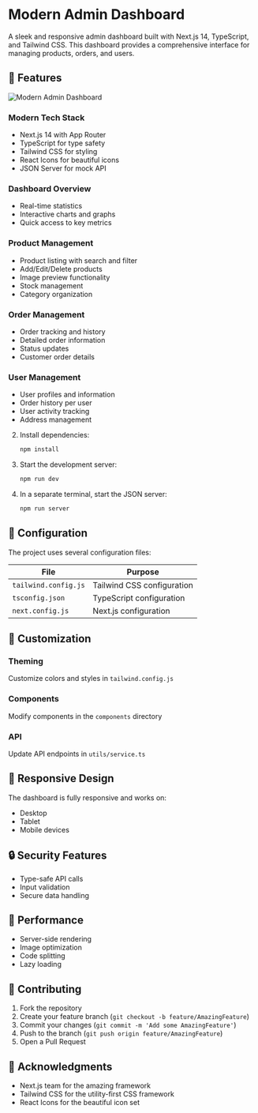 # Modern Admin Dashboard

A sleek and responsive admin dashboard built with Next.js 14, TypeScript, and Tailwind CSS. This dashboard provides a comprehensive interface for managing products, orders, and users.

## 🚀 Features

![Modern Admin Dashboard](https://github.com/yasin-erkan/Modern_admin_dashboard/blob/main/Modern-admin-dashboard.gif)

### Modern Tech Stack
- Next.js 14 with App Router
- TypeScript for type safety
- Tailwind CSS for styling
- React Icons for beautiful icons
- JSON Server for mock API

### Dashboard Overview
- Real-time statistics
- Interactive charts and graphs
- Quick access to key metrics

### Product Management
- Product listing with search and filter
- Add/Edit/Delete products
- Image preview functionality
- Stock management
- Category organization

### Order Management
- Order tracking and history
- Detailed order information
- Status updates
- Customer order details

### User Management
- User profiles and information
- Order history per user
- User activity tracking
- Address management


2. Install dependencies:
   ```bash
   npm install
   ```

3. Start the development server:
   ```bash
   npm run dev
   ```

4. In a separate terminal, start the JSON server:
   ```bash
   npm run server
   ```

## 🔧 Configuration

The project uses several configuration files:

| File | Purpose |
|------|---------|
| `tailwind.config.js` | Tailwind CSS configuration |
| `tsconfig.json` | TypeScript configuration |
| `next.config.js` | Next.js configuration |

## 🎨 Customization

### Theming
Customize colors and styles in `tailwind.config.js`

### Components
Modify components in the `components` directory

### API
Update API endpoints in `utils/service.ts`

## 📱 Responsive Design

The dashboard is fully responsive and works on:
- Desktop
- Tablet
- Mobile devices

## 🔒 Security Features

- Type-safe API calls
- Input validation
- Secure data handling

## 🚀 Performance

- Server-side rendering
- Image optimization
- Code splitting
- Lazy loading

## 🤝 Contributing

1. Fork the repository
2. Create your feature branch (`git checkout -b feature/AmazingFeature`)
3. Commit your changes (`git commit -m 'Add some AmazingFeature'`)
4. Push to the branch (`git push origin feature/AmazingFeature`)
5. Open a Pull Request


## 🙏 Acknowledgments

- Next.js team for the amazing framework
- Tailwind CSS for the utility-first CSS framework
- React Icons for the beautiful icon set
